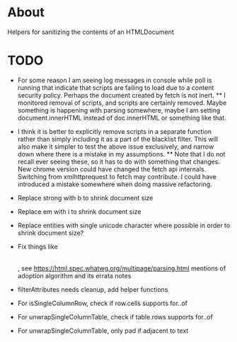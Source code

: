 
# About

Helpers for sanitizing the contents of an HTMLDocument

# TODO

* For some reason I am seeing log messages in console while poll is running that
indicate that scripts are failing to load due to a content security policy.
Perhaps the document created by fetch is not inert.
** I monitored removal of scripts, and scripts are certainly removed. Maybe
something is happening with parsing somewhere, maybe I am setting
document.innerHTML instead of doc.innerHTML or something like that.
* I think it is better to explicitly remove scripts in a separate function
rather than simply including it as a part of the blacklist filter. This will
also make it simpler to test the above issue exclusively, and narrow down where
there is a mistake in my assumptions.
** Note that I do not recall ever seeing these, so it has to do with something
that changes. New chrome version could have changed the fetch api internals.
Switching from xmlhttprequest to fetch may contribute. I could have introduced
a mistake somewhere when doing massive refactoring.
* Replace strong with b to shrink document size
* Replace em with i to shrink document size
* Replace entities with single unicode character where possible in order
to shrink document size?
* Fix things like <b><table></table></b>, see https://html.spec.whatwg.org/multipage/parsing.html mentions of adoption
algorithm and its errata notes

* filterAttributes needs cleanup, add helper functions
* For isSingleColumnRow, check if row.cells supports for..of
* For unwrapSingleColumnTable, check if table.rows supports for..of
* For unwrapSingleColumnTable, only pad if adjacent to text
